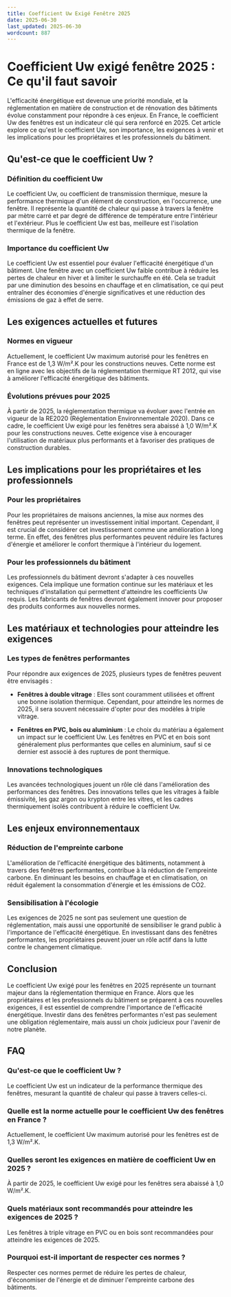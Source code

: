 ```yaml
---
title: Coefficient Uw Exigé Fenêtre 2025
date: 2025-06-30
last_updated: 2025-06-30
wordcount: 887
---
```


# Coefficient Uw exigé fenêtre 2025 : Ce qu'il faut savoir

L'efficacité énergétique est devenue une priorité mondiale, et la réglementation en matière de construction et de rénovation des bâtiments évolue constamment pour répondre à ces enjeux. En France, le coefficient Uw des fenêtres est un indicateur clé qui sera renforcé en 2025. Cet article explore ce qu'est le coefficient Uw, son importance, les exigences à venir et les implications pour les propriétaires et les professionnels du bâtiment.

## Qu'est-ce que le coefficient Uw ?

### Définition du coefficient Uw

Le coefficient Uw, ou coefficient de transmission thermique, mesure la performance thermique d'un élément de construction, en l'occurrence, une fenêtre. Il représente la quantité de chaleur qui passe à travers la fenêtre par mètre carré et par degré de différence de température entre l'intérieur et l'extérieur. Plus le coefficient Uw est bas, meilleure est l'isolation thermique de la fenêtre.

### Importance du coefficient Uw

Le coefficient Uw est essentiel pour évaluer l'efficacité énergétique d'un bâtiment. Une fenêtre avec un coefficient Uw faible contribue à réduire les pertes de chaleur en hiver et à limiter le surchauffe en été. Cela se traduit par une diminution des besoins en chauffage et en climatisation, ce qui peut entraîner des économies d'énergie significatives et une réduction des émissions de gaz à effet de serre.

## Les exigences actuelles et futures

### Normes en vigueur

Actuellement, le coefficient Uw maximum autorisé pour les fenêtres en France est de 1,3 W/m².K pour les constructions neuves. Cette norme est en ligne avec les objectifs de la réglementation thermique RT 2012, qui vise à améliorer l'efficacité énergétique des bâtiments.

### Évolutions prévues pour 2025

À partir de 2025, la réglementation thermique va évoluer avec l'entrée en vigueur de la RE2020 (Réglementation Environnementale 2020). Dans ce cadre, le coefficient Uw exigé pour les fenêtres sera abaissé à 1,0 W/m².K pour les constructions neuves. Cette exigence vise à encourager l'utilisation de matériaux plus performants et à favoriser des pratiques de construction durables.

## Les implications pour les propriétaires et les professionnels

### Pour les propriétaires

Pour les propriétaires de maisons anciennes, la mise aux normes des fenêtres peut représenter un investissement initial important. Cependant, il est crucial de considérer cet investissement comme une amélioration à long terme. En effet, des fenêtres plus performantes peuvent réduire les factures d'énergie et améliorer le confort thermique à l'intérieur du logement.

### Pour les professionnels du bâtiment

Les professionnels du bâtiment devront s'adapter à ces nouvelles exigences. Cela implique une formation continue sur les matériaux et les techniques d'installation qui permettent d'atteindre les coefficients Uw requis. Les fabricants de fenêtres devront également innover pour proposer des produits conformes aux nouvelles normes.

## Les matériaux et technologies pour atteindre les exigences

### Les types de fenêtres performantes

Pour répondre aux exigences de 2025, plusieurs types de fenêtres peuvent être envisagés :

- **Fenêtres à double vitrage** : Elles sont couramment utilisées et offrent une bonne isolation thermique. Cependant, pour atteindre les normes de 2025, il sera souvent nécessaire d'opter pour des modèles à triple vitrage.

- **Fenêtres en PVC, bois ou aluminium** : Le choix du matériau a également un impact sur le coefficient Uw. Les fenêtres en PVC et en bois sont généralement plus performantes que celles en aluminium, sauf si ce dernier est associé à des ruptures de pont thermique.

### Innovations technologiques

Les avancées technologiques jouent un rôle clé dans l'amélioration des performances des fenêtres. Des innovations telles que les vitrages à faible émissivité, les gaz argon ou krypton entre les vitres, et les cadres thermiquement isolés contribuent à réduire le coefficient Uw.

## Les enjeux environnementaux

### Réduction de l'empreinte carbone

L'amélioration de l'efficacité énergétique des bâtiments, notamment à travers des fenêtres performantes, contribue à la réduction de l'empreinte carbone. En diminuant les besoins en chauffage et en climatisation, on réduit également la consommation d'énergie et les émissions de CO2.

### Sensibilisation à l'écologie

Les exigences de 2025 ne sont pas seulement une question de réglementation, mais aussi une opportunité de sensibiliser le grand public à l'importance de l'efficacité énergétique. En investissant dans des fenêtres performantes, les propriétaires peuvent jouer un rôle actif dans la lutte contre le changement climatique.

## Conclusion

Le coefficient Uw exigé pour les fenêtres en 2025 représente un tournant majeur dans la réglementation thermique en France. Alors que les propriétaires et les professionnels du bâtiment se préparent à ces nouvelles exigences, il est essentiel de comprendre l'importance de l'efficacité énergétique. Investir dans des fenêtres performantes n'est pas seulement une obligation réglementaire, mais aussi un choix judicieux pour l'avenir de notre planète.

## FAQ

### Qu'est-ce que le coefficient Uw ?

Le coefficient Uw est un indicateur de la performance thermique des fenêtres, mesurant la quantité de chaleur qui passe à travers celles-ci.

### Quelle est la norme actuelle pour le coefficient Uw des fenêtres en France ?

Actuellement, le coefficient Uw maximum autorisé pour les fenêtres est de 1,3 W/m².K.

### Quelles seront les exigences en matière de coefficient Uw en 2025 ?

À partir de 2025, le coefficient Uw exigé pour les fenêtres sera abaissé à 1,0 W/m².K.

### Quels matériaux sont recommandés pour atteindre les exigences de 2025 ?

Les fenêtres à triple vitrage en PVC ou en bois sont recommandées pour atteindre les exigences de 2025.

### Pourquoi est-il important de respecter ces normes ?

Respecter ces normes permet de réduire les pertes de chaleur, d'économiser de l'énergie et de diminuer l'empreinte carbone des bâtiments.